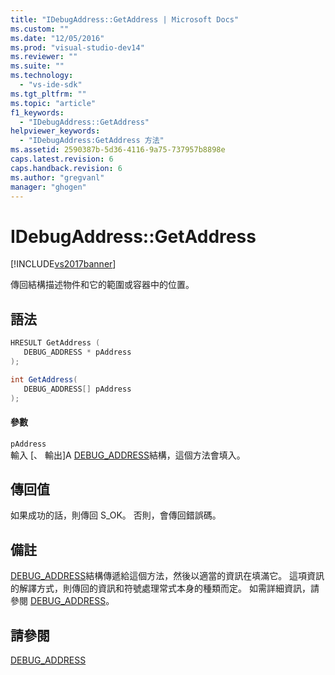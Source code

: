 ```yaml
---
title: "IDebugAddress::GetAddress | Microsoft Docs"
ms.custom: ""
ms.date: "12/05/2016"
ms.prod: "visual-studio-dev14"
ms.reviewer: ""
ms.suite: ""
ms.technology: 
  - "vs-ide-sdk"
ms.tgt_pltfrm: ""
ms.topic: "article"
f1_keywords: 
  - "IDebugAddress::GetAddress"
helpviewer_keywords: 
  - "IDebugAddress:GetAddress 方法"
ms.assetid: 2590387b-5d36-4116-9a75-737957b8898e
caps.latest.revision: 6
caps.handback.revision: 6
ms.author: "gregvanl"
manager: "ghogen"
---
```

# IDebugAddress::GetAddress
[!INCLUDE[vs2017banner](../../../code-quality/includes/vs2017banner.md)]

傳回結構描述物件和它的範圍或容器中的位置。  
  
## 語法  
  
```cpp  
HRESULT GetAddress (  
   DEBUG_ADDRESS * pAddress  
);  
```  
  
```c#  
int GetAddress(  
   DEBUG_ADDRESS[] pAddress  
);  
```  
  
#### 參數  
 `pAddress`  
 輸入 \[、 輸出\]A [DEBUG\_ADDRESS](../../../extensibility/debugger/reference/debug-address.md)結構，這個方法會填入。  
  
## 傳回值  
 如果成功的話，則傳回 S\_OK。 否則，會傳回錯誤碼。  
  
## 備註  
 [DEBUG\_ADDRESS](../../../extensibility/debugger/reference/debug-address.md)結構傳遞給這個方法，然後以適當的資訊在填滿它。  這項資訊的解譯方式，則傳回的資訊和符號處理常式本身的種類而定。  如需詳細資訊，請參閱 [DEBUG\_ADDRESS](../../../extensibility/debugger/reference/debug-address.md)。  
  
## 請參閱  
 [DEBUG\_ADDRESS](../../../extensibility/debugger/reference/debug-address.md)